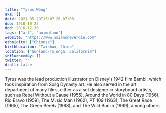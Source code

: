 ```yaml
---
title: "Tyrus Wong"
aka: []
date: 2021-05-29T13:07:20-07:00
dob: 1910-10-25
dod: 2016-12-30
tags: ["art", "animation"]
website: "https://www.asiansneverdie.com"
ethnicity: ["Chinese"]
birthLocation: "Taishan, China"
location: ["Sunland-Tujunga, California"]
influencedBy: []
twitter: ""
draft: false
---
```


Tyrus was the lead production illustrator on Disney's 1942 film Bambi, which took inspiration from Song Dynasty art. He also served in the art department of many films, either as a set designer or storyboard artists, such as Rebel Without a Cause (1955), Around the World in 80 Days (1956), Rio Bravo (1959), The Music Man (1962), PT 109 (1963), The Great Race (1965), The Green Berets (1968), and The Wild Bunch (1969), among others.